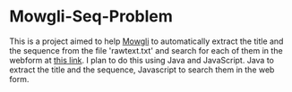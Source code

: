 # Mowgli-Seq-Problem

This is a project aimed to help <a href="https://www.facebook.com/mowglibunny">Mowgli</a> to automatically extract the title and the sequence from the file 'rawtext.txt'
and search for each of them in the webform at <a href="http://blast.ncbi.nlm.nih.gov/Blast.cgi?PAGE=Proteins">this link</a>.
I plan to do this using Java and JavaScript. Java to extract the title and the sequence, Javascript to search them
in the web form.

